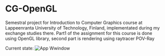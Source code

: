 # CG-OpenGL
Semestral project for Introduction to Computer Graphics course at Lappeenranta University of Technology, Finland, implementated during my exchange studies there. Part1 of the assignment for this course is done using OpenGL library, second part is rendering using raytracer POV-Ray

Current state:
![App Wwindow](http://i.imgur.com/AEKECAq.jpg)
